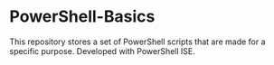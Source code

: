 # PowerShell-Basics
This repository stores a set of PowerShell scripts that are made for a specific purpose.
Developed with PowerShell ISE.
